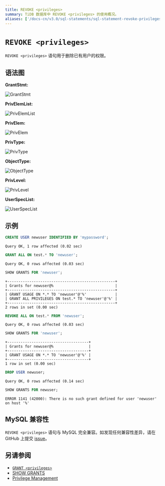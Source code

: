 ```yaml
---
title: REVOKE <privileges>
summary: TiDB 数据库中 REVOKE <privileges> 的使用概况。
aliases: ['/docs-cn/v3.0/sql-statements/sql-statement-revoke-privileges/','/docs-cn/v3.0/reference/sql/statements/revoke-privileges/']
---
```


# `REVOKE <privileges>`

`REVOKE <privileges>` 语句用于删除已有用户的权限。

## 语法图

**GrantStmt:**

![GrantStmt](https://download.pingcap.com/images/docs-cn/sqlgram/GrantStmt.png)

**PrivElemList:**

![PrivElemList](https://download.pingcap.com/images/docs-cn/sqlgram/PrivElemList.png)

**PrivElem:**

![PrivElem](https://download.pingcap.com/images/docs-cn/sqlgram/PrivElem.png)

**PrivType:**

![PrivType](https://download.pingcap.com/images/docs-cn/sqlgram/PrivType.png)

**ObjectType:**

![ObjectType](https://download.pingcap.com/images/docs-cn/sqlgram/ObjectType.png)

**PrivLevel:**

![PrivLevel](https://download.pingcap.com/images/docs-cn/sqlgram/PrivLevel.png)

**UserSpecList:**

![UserSpecList](https://download.pingcap.com/images/docs-cn/sqlgram/UserSpecList.png)

## 示例


```sql
CREATE USER newuser IDENTIFIED BY 'mypassword';
```

```
Query OK, 1 row affected (0.02 sec)
```


```sql
GRANT ALL ON test.* TO 'newuser';
```

```
Query OK, 0 rows affected (0.03 sec)
```


```sql
SHOW GRANTS FOR 'newuser';
```

```
+-------------------------------------------------+
| Grants for newuser@%                            |
+-------------------------------------------------+
| GRANT USAGE ON *.* TO 'newuser'@'%'             |
| GRANT ALL PRIVILEGES ON test.* TO 'newuser'@'%' |
+-------------------------------------------------+
2 rows in set (0.00 sec)
```


```sql
REVOKE ALL ON test.* FROM 'newuser';
```

```
Query OK, 0 rows affected (0.03 sec)
```


```sql
SHOW GRANTS FOR 'newuser';
```

```
+-------------------------------------+
| Grants for newuser@%                |
+-------------------------------------+
| GRANT USAGE ON *.* TO 'newuser'@'%' |
+-------------------------------------+
1 row in set (0.00 sec)
```


```sql
DROP USER newuser;
```

```
Query OK, 0 rows affected (0.14 sec)
```


```sql
SHOW GRANTS FOR newuser;
```

```
ERROR 1141 (42000): There is no such grant defined for user 'newuser' on host '%'
```

## MySQL 兼容性

`REVOKE <privileges>` 语句与 MySQL 完全兼容。如发现任何兼容性差异，请在 GitHub 上提交 [issue](https://github.com/pingcap/tidb/issues/new/choose)。

## 另请参阅

* [`GRANT <privileges>`](/sql-statements/sql-statement-grant-privileges.md)
* [SHOW GRANTS](/sql-statements/sql-statement-show-grants.md)
* [Privilege Management](/privilege-management.md)
